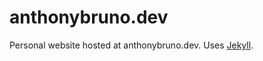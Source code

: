 # anthonybruno.dev
Personal website hosted at anthonybruno.dev. Uses 
[Jekyll](https://jekyllrb.com).
